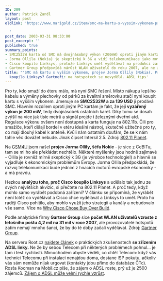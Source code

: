 ```yaml
---
ID: 209
author: Patrick Zandl
layout: post
oldlink: 'https://www.marigold.cz/item/smc-ma-kartu-s-vyssim-vykonem-projev-jorma-ollily-nokia-proc-cisco-koupilo-linksys-gartneri-na-hotspotech-se-nevydela-adsl-tips

  '
post_date: 2003-03-31 08:33:00
post_excerpt: ''
published: true
summary_points:
- SMC2532W karta od SMC má dvojnásobný výkon (200mW) oproti jiným kartám.
- Jorma Ollila (Nokia) je skeptický k 3G a vidí telekomunikace jako motor ekonomiky.
- Cisco koupilo Linksys, protože Linksys uměl vydělávat na produkci zařízení.
- Gartner Group předpovídá nárůst WLAN uživatelů do roku 2007, ale ne zisk pro hotspoty.
title: "'SMC má kartu s vyšším výkonem, projev Jorma Ollily (Nokia). Proč Cisco"
  koupilo Linksys? Gartneři: na hotspotech se nevydělá. ADSL tips'
---
```


<p>
Pro ty, kdo smaží do éteru málo, má nyní SMC řešení. Místo nákupu lepšího kabelu a výměny plechovky od párků za kvalitní směrovku stačí nyní koupit kartu s vyšším výkonem. Jmenuje se <STRONG>SMC2532W a za 139 USD</STRONG> ji prodává SMC. Hlavním rozdílem oproti jiným PC kartám je fakt, že její <STRONG>vyzářený výkon je 200 mW</STRONG>, tedy dvojnásobek ostatních karet. Díky tomu se dosah zvýšil na více jak tisíc metrů a signál projde i železnými dveřmi atd. Regulace výkonu ovšem není dostupná a karta funguje na 802.11b. Čili pro smažiče, kteří dělají bordel v etéru ideální nástroj, skutečně užitečné pro ty, co mají dlouhý kabel k anténě.&#160;Kvůli nám ostatním doufám, že se k nám tahle věc dovážet nebude. Jinak čipset Intersil 2.5. Zdroj: <A href="http://www.80211-planet.com/news/article.php/2171841" target=_blank>802.11 Planet</A>.</p>

<p>
Na <A href="http://www.gsm4u.cz/clanek.php?cid=646" target=_blank>GSM4U</A> jsem našel <STRONG>projev Jorma Ollily, šéfa Nokie</STRONG> - je sice z CeBITu, tam se mi ho ale překládat nechtělo. Některé myšlenky jsou hodně zajímavé - Ollila je rovněž mírně skeptický k 3G (je výrobce technologie!) a hlavně se vyjadřuje k ekonomickým problémům Evropy. Jorma Ollila předpokládá, že rozvoj telekomunikací bude jedním z hnacích motorů evropské ekonomiky - a má pravdu. </p>

<p>
Hezkou <STRONG>analýzu toho, proč Cisco koupilo Linksys</STRONG> a udělalo tak jednu ze svých největších akvizic, si přečtete na 802.11 Planet. A proč tedy, když mohlo samo vyrábět podobná zařízení? V článku se připomíná, že vyrábět není totéž co vydělávat a Cisco chce vydělávat a Linksys to uměl. Proto ho raději Cisco pohltilo, aby mohlo využít jeho strategii a&#160;kanály a nebudovalo vše samo. Více na <A href="http://www.80211-planet.com/columns/article.php/2168661" target=_blank>Why Cisco Chose Buy Over Build</A>. </p>

<p>
Podle analytické firmy <STRONG>Gartner Group</STRONG> sice <STRONG>počet WLAN uživatelů vzroste z letošního poštu 4,2 mil na 31 mil v roce 2007</STRONG>, ale provozovatelé hotspotů zatím nemají mnoho šancí, že by do té doby začali vydělávat. Zdroj: <A href="http://www.gartner.com/5_about/press_releases/pr26mar2003a.jsp" target=_blank>Gartner Group</A>.</p>

<p>
Na serveru Root.cz <A href="http://www.root.cz/clanek/1573" target=_blank>najdete článek</A> o praktických zkušenostech <STRONG>se zřízením ADSL linky.</STRONG> Ne že by sebou Telecom při některých problémech pohnul... je tam i test rychlosti. Mimochodem abyste věděli, co chtěl Telecom:&#160;když vás technici Telecomu při instalaci nenajdou doma, dostane ISP pokutu, ačkoliv vás sám nemůže nijak urgovat (kontakty jdou přímo do databáze ČTc). Rosťa Kocman na Mobil.cz píše, že zájem o ADSL roste, prý už je 2500 zájemců. <A href="http://www.mobil.cz/fixni_spojeni/ADSL/zajemporoste030331.html" target=_blank>Zájem o ADSL může velmi rychle vzrůst</A>.</p>